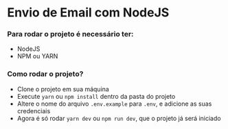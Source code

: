 # Envio de Email com NodeJS

### Para rodar o projeto é necessário ter:

- NodeJS
- NPM ou YARN

### Como rodar o projeto?

- Clone o projeto em sua máquina
- Execute `yarn` ou `npm install` dentro da pasta do projeto
- Altere o nome do arquivo `.env.example` para `.env`, e adicione as suas credenciais
- Agora é só rodar `yarn dev` ou `npm run dev`, que o projeto já será iniciado
